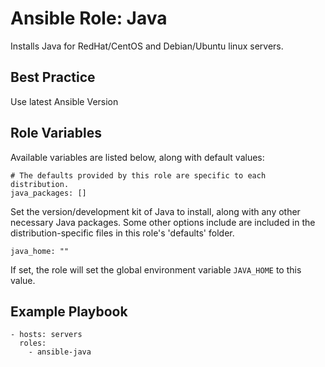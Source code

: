 # Ansible Role: Java

Installs Java for RedHat/CentOS and Debian/Ubuntu linux servers.

## Best Practice 

Use latest Ansible Version

## Role Variables

Available variables are listed below, along with default values:

    # The defaults provided by this role are specific to each distribution.
    java_packages: []

Set the version/development kit of Java to install, along with any other necessary Java packages. Some other options include are included in the distribution-specific files in this role's 'defaults' folder.

    java_home: ""

If set, the role will set the global environment variable `JAVA_HOME` to this value.

## Example Playbook

    - hosts: servers
      roles:
        - ansible-java
